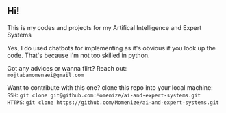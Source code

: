 ## Hi!

This is my codes and projects for my Artifical Intelligence and Expert Systems

Yes, I do used chatbots for implementing as it's obvious if you look up the code. That's because I'm not too skilled in python.



Got any advices or wanna flirt? Reach out: <br />
      `mojtabamomenaei@gmail.com`


Want to contribute with this one?
clone this repo into your local machine: <br />
  `SSH`: `git clone git@github.com:Momenize/ai-and-expert-systems.git`<br />
  `HTTPS`: `git clone https://github.com/Momenize/ai-and-expert-systems.git`<br />
